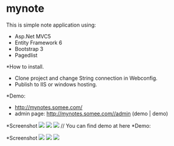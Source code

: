 # mynote
This is simple note application using:
- Asp.Net MVC5
- Entity Framework 6
- Bootstrap 3
- Pagedlist

*How to install.
- Clone project and change String connection in Webconfig.
- Publish to  IIS or windows hosting.

*Demo:
- http://mynotes.somee.com/
- admin page: http://mynotes.somee.com//admin (demo | demo)

*Screenshot
<img src="https://i.imgur.com/xE8rRQz.png"/>
<img src="https://i.imgur.com/8DZ2uph.png"/>
<img src="https://i.imgur.com/wYvHfyh.png"/>
// You can find demo at here
*Demo:

*Screenshot
<img src="https://i.imgur.com/xE8rRQz.png"/>
<img src="https://i.imgur.com/8DZ2uph.png"/>
<img src="https://i.imgur.com/wYvHfyh.png"/>

